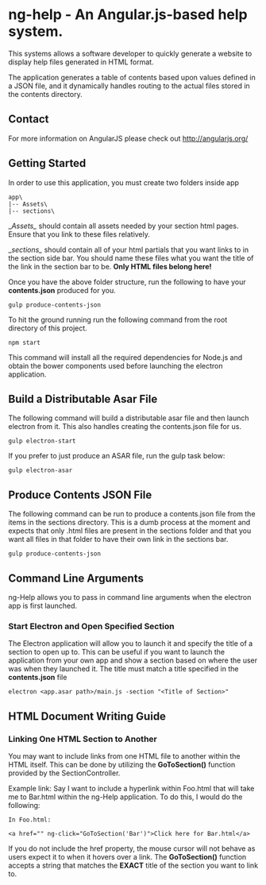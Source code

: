 # ng-help - An Angular.js-based help system.

This systems allows a software developer to quickly generate a website to display help files generated in HTML format.

The application generates a table of contents based upon values defined in a JSON file, and it dynamically handles routing to the actual files stored in the contents directory.

## Contact

For more information on AngularJS please check out http://angularjs.org/

## Getting Started

In order to use this application, you must create two folders inside app

```
app\
|-- Assets\
|-- sections\
```
__Assets\__ should contain all assets needed by your section html pages. Ensure that you link to these files relatively.

__sections\__ should contain all of your html partials that you want links to in the section side bar. You should name these files what you want the title of the link in the section bar to be. __Only HTML files belong here!__

Once you have the above folder structure, run the following to have your __contents.json__ produced for you.

```
gulp produce-contents-json
```

To hit the ground running run the following command from the root directory of this project.

```
npm start
```

This command will install all the required dependencies for Node.js and obtain the bower components used before launching the electron application.

## Build a Distributable Asar File

The following command will build a distributable asar file and then launch electron from it. This also handles creating the contents.json file for us.

```
gulp electron-start
```

If you prefer to just produce an ASAR file, run the gulp task below:
```
gulp electron-asar
```

## Produce Contents JSON File

The following command can be run to produce a contents.json file from the items in the sections directory. This is a dumb process at the moment and expects that only .html files are present in the sections folder and that you want all files in that folder to have their own link in the sections bar.

```
gulp produce-contents-json
```

## Command Line Arguments

ng-Help allows you to pass in command line arguments when the electron app is first launched.

### Start Electron and Open Specified Section

The Electron application will allow you to launch it and specify the title of a section to open up to. This can be useful if you want to launch the application from your own app and show a section based on where the user was when they launched it. The title must match a title specified in the __contents.json__ file

```
electron <app.asar path>/main.js -section "<Title of Section>"
```

## HTML Document Writing Guide

### Linking One HTML Section to Another

You may want to include links from one HTML file to another within the HTML itself. This can be done by utilizing the __GoToSection()__ function provided by the SectionController.

Example link:
Say I want to include a hyperlink within Foo.html that will take me to Bar.html within the ng-Help application. To do this, I would do the following:

```
In Foo.html:

<a href="" ng-click="GoToSection('Bar')">Click here for Bar.html</a>
```

If you do not include the href property, the mouse cursor will not behave as users expect it to when it hovers over a link. The __GoToSection()__ function accepts a string that matches the __EXACT__ title of the section you want to link to.
